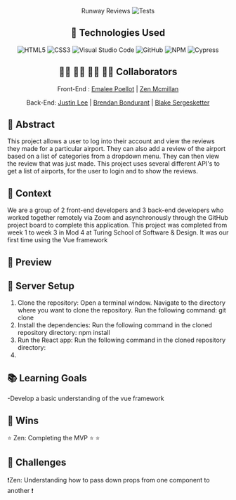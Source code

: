 <div align="center">
  
Runway Reviews
![Tests](https://badgen.net/badge/tests/passing/green?icon=github)

## 💾 Technologies Used
![HTML5](https://img.shields.io/badge/html5-%23E34F26.svg?style=for-the-badge&logo=html5&logoColor=white)
![CSS3](https://img.shields.io/badge/css3-%231572B6.svg?style=for-the-badge&logo=css3&logoColor=white)
![Visual Studio Code](https://img.shields.io/badge/Visual%20Studio%20Code-0078d7.svg?style=for-the-badge&logo=visual-studio-code&logoColor=white)
![GitHub](https://img.shields.io/badge/github-%23121011.svg?style=for-the-badge&logo=github&logoColor=white)
![NPM](https://img.shields.io/badge/NPM-%23CB3837.svg?style=for-the-badge&logo=npm&logoColor=white)
![Cypress](https://img.shields.io/badge/Cypress-yellow
)

## 👩‍💻 👩‍💻 👨‍💻 👩‍💻 Collaborators
Front-End :
[Emalee Poellot](https://github.com/em2396)  | 
[Zen Mcmillan](https://github.com/zenmcmillan) 

Back-End:
[Justin Lee](https://github.com/JustinSteel) |
[Brendan Bondurant](https://github.com/brendan-bondurant) |
[Blake Sergesketter](https://github.com/bserge13)

</div>

## 💭 Abstract
This project allows a user to log into their account and view the reviews they made for a particular airport. They can also add a review of the airport based on a list of categories from a dropdown menu. They can then view the review that was just made. This project uses several different API's to get a list of airports, for the user to login and to show the reviews.


## 📝  Context
We are a group of 2 front-end developers and 3 back-end developers who worked together remotely via Zoom and asynchronously through the GitHub project board to complete this application. This project was completed from week 1 to week 3 in Mod 4 at Turing School of Software & Design. It was our first time using the Vue framework

## 🎥 Preview 


## 🔌 Server Setup
1. Clone the repository: Open a terminal window. Navigate to the directory where you want to clone the repository. Run the following command: git clone 
2. Install the dependencies: Run the following command in the cloned repository directory: npm install
3. Run the React app: Run the following command in the cloned repository directory:
4. 

## 📚 Learning Goals

-Develop a basic understanding of the vue framework


## 🥇 Wins
⭐ Zen: Completing the MVP
⭐ 
⭐ 


## 🚧 Challenges
❗Zen: Understanding how to pass down props from one component to another
❗ 
